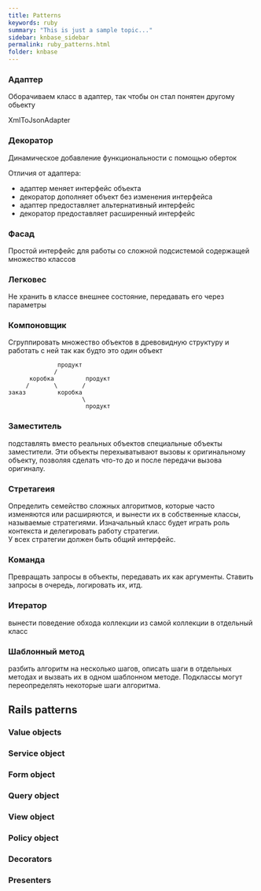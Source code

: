 ```yaml
---
title: Patterns
keywords: ruby
summary: "This is just a sample topic..."
sidebar: knbase_sidebar
permalink: ruby_patterns.html
folder: knbase
---
```


### Адаптер
Оборачиваем класс в адаптер, так чтобы он стал понятен другому обьекту

XmlToJsonAdapter

### Декоратор
Динамическое добавление функциональности с помощью оберток

Отличия от адаптера:
- адаптер меняет интерфейс объекта
- декоратор дополняет объект без изменения интерфейса
- адаптер предоставляет альтернативный интерфейс
- декоратор предоставляет расширенный интерфейс

### Фасад
Простой интерфейс для работы со сложной подсистемой содержащей множество классов

### Легковес
Не хранить в классе внешнее состояние, передавать его через параметры

### Компоновщик
Сгруппировать множество объектов в древовидную структуру и работать с ней так как будто это один объект

```
              продукт
             /
      коробка         продукт
     /       \       /
заказ         коробка 
                     \
                      продукт
```

### Заместитель
подставлять вместо реальных объектов специальные объекты заместители. Эти объекты перехыватывают вызовы к оригинальному объекту, позволяя сделать что-то до и после передачи вызова оригиналу.

### Стретагеия
Определить семейство сложных алгоритмов, которые часто изменяются или расширяются, и вынести их в собственные классы, называемые стратегиями. Изначальный класс будет играть роль контекста и делегировать работу стратегии.  
У всех стратегии должен быть общий интерфейс.

### Команда
Превращать запросы в объекты, передавать их как аргументы. Ставить запросы в очередь, логировать их, итд.

### Итератор
вынести поведение обхода коллекции из самой коллекции в отдельный класс

### Шаблонный метод
разбить алгоритм на несколько шагов, описать шаги в отдельных методах и вызвать их в одном шаблонном методе.
Подклассы могут переопределять некоторые шаги алгоритма.

## Rails patterns

### Value objects

### Service object

### Form object

### Query object

### View object

### Policy object

### Decorators

### Presenters
